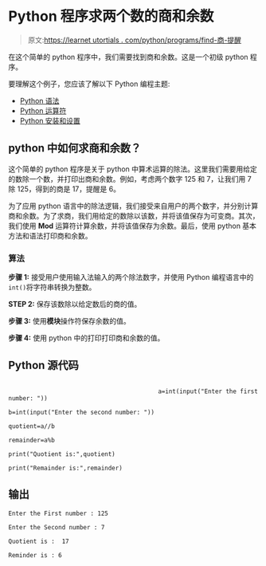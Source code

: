 # Python 程序求两个数的商和余数

> 原文:[https://learnet utortials . com/python/programs/find-商-提醒](https://learnetutorials.com/python/programs/find-quotient-reminder)

在这个简单的 python 程序中，我们需要找到商和余数。这是一个初级 python 程序。

要理解这个例子，您应该了解以下 Python 编程主题:

*   [Python 语法](../../python/syntax-comments "Python Syntax")
*   [Python 运算符](../../python/python-operators "operators in Python")
*   [Python 安装和设置](../../python/installation-tutorial "Python setup and installation")

## python 中如何求商和余数？

这个简单的 python 程序是关于 python 中算术运算的除法。这里我们需要用给定的数除一个数，并打印出商和余数。例如，考虑两个数字 125 和 7，让我们用 7 除 125，得到的商是 17，提醒是 6。

为了应用 python 语言中的除法逻辑，我们接受来自用户的两个数字，并分别计算商和余数。为了求商，我们用给定的数除以该数，并将该值保存为可变商。其次，我们使用 **Mod** 运算符计算余数，并将该值保存为余数。最后，使用 python 基本方法和语法打印商和余数。

### 算法

**步骤 1:** 接受用户使用输入法输入的两个除法数字，并使用 Python 编程语言中的`int()`将字符串转换为整数。

**STEP 2:** 保存该数除以给定数后的商的值。

**步骤 3:** 使用**模块**操作符保存余数的值。

**步骤 4:** 使用 python 中的打印打印商和余数的值。

## Python 源代码

```

                                          a=int(input("Enter the first number: "))

b=int(input("Enter the second number: "))

quotient=a//b

remainder=a%b

print("Quotient is:",quotient)

print("Remainder is:",remainder)

```

## 输出

```
Enter the First number : 125

Enter the Second number : 7

Quotient is :  17

Reminder is : 6
```